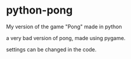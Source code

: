 # python-pong
My version of the game "Pong" made in python


a very bad version of pong, made using pygame.

settings can be changed in the code.
